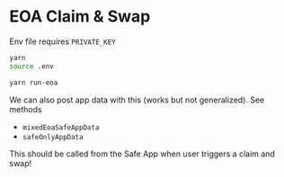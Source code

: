 # EOA Claim & Swap

Env file requires `PRIVATE_KEY`

```sh
yarn
source .env
```

```sh
yarn run-eoa
```

We can also post app data with this (works but not generalized). See methods

- `mixedEoaSafeAppData`
- `safeOnlyAppData`

This should be called from the Safe App when user triggers a claim and swap!